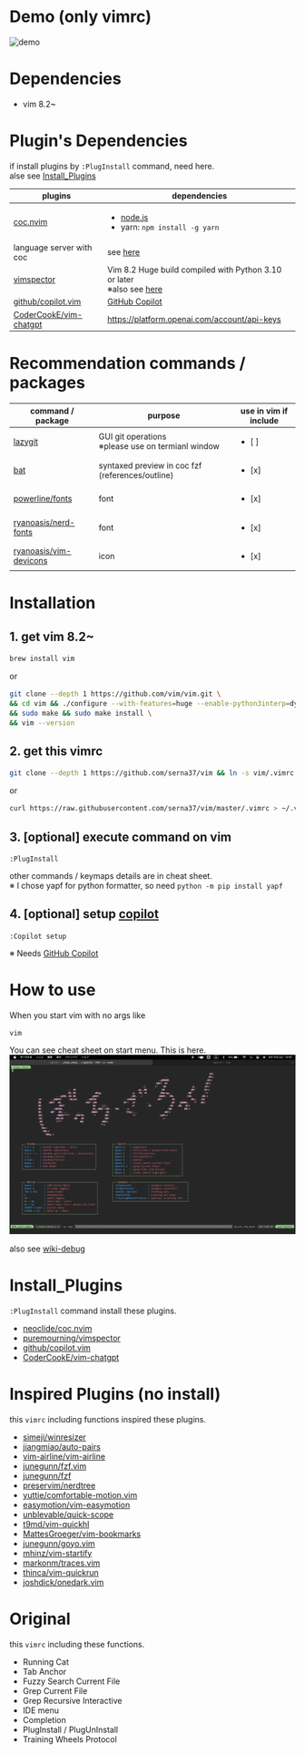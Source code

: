 # Demo (only vimrc)
![demo](sample/demo.gif)

# Dependencies
- vim 8.2~

# Plugin's Dependencies
if install plugins by `:PlugInstall` command, need here.<br>
alse see [Install_Plugins](#install_plugins)

|plugins|dependencies|
|--|--|
|[coc.nvim](https://github.com/neoclide/coc.nvim)|<ul><li>[node.js](https://github.com/nodejs/node)<li>yarn: `npm install -g yarn`|
|language server with coc|see [here](https://github.com/neoclide/coc.nvim/wiki/Language-servers)|
|[vimspector](https://github.com/puremourning/vimspector)|Vim 8.2 Huge build compiled with Python 3.10 or later<br>※also see [here](https://github.com/puremourning/vimspector#dependencies)|
|[github/copilot.vim](https://github.com/github/copilot.vim)|[GitHub Copilot](https://github.com/github-copilot/signup)|
|[CoderCookE/vim-chatgpt](https://github.com/CoderCookE/vim-chatgpt)|https://platform.openai.com/account/api-keys|

# Recommendation commands / packages
|command / package|purpose|use in vim if include|
|--|--|--|
|[lazygit](https://github.com/jesseduffield/lazygit)|GUI git operations<br>※please use on termianl window|<ul><li>[ ] </ul>|
|[bat](https://github.com/sharkdp/bat)|syntaxed preview in coc fzf (references/outline)|<ul><li>[x] </ul>|
|[powerline/fonts](https://github.com/powerline/fonts)|font|<ul><li>[x] </ul>|
|[ryanoasis/nerd-fonts](https://github.com/ryanoasis/nerd-fonts)|font|<ul><li>[x] </ul>|
|[ryanoasis/vim-devicons](https://github.com/ryanoasis/vim-devicons)|icon|<ul><li>[x] </ul>|

# Installation

## 1. get vim 8.2~
```sh
brew install vim
```
or
```sh
git clone --depth 1 https://github.com/vim/vim.git \
&& cd vim && ./configure --with-features=huge --enable-python3interp=dynamic \
&& sudo make && sudo make install \
&& vim --version
```

## 2. get this vimrc
```sh
git clone --depth 1 https://github.com/serna37/vim && ln -s vim/.vimrc ~/.vimrc
```
or
```sh
curl https://raw.githubusercontent.com/serna37/vim/master/.vimrc > ~/.vimrc
```

## 3. [optional] execute command on vim
```
:PlugInstall
```
other commands / keymaps details are in cheat sheet.<br>
※ I chose yapf for python formatter, so need `python -m pip install yapf`

## 4. [optional] setup [copilot](https://github.com/github/copilot.vim)
```
:Copilot setup
```
※ Needs [GitHub Copilot](https://github.com/github-copilot/signup)

# How to use
When you start vim with no args like
```
vim
```
You can see cheat sheet on start menu. This is here.
![cheat_sheet.png](sample/cheat_sheet.png)

also see [wiki-debug](https://github.com/serna37/vim/wiki/Debug)

# Install_Plugins
`:PlugInstall` command install these plugins.
- [neoclide/coc.nvim](https://github.com/neoclide/coc.nvim)
- [puremourning/vimspector](https://github.com/puremourning/vimspector)
- [github/copilot.vim](https://github.com/github/copilot.vim)
- [CoderCookE/vim-chatgpt](https://github.com/CoderCookE/vim-chatgpt)

# Inspired Plugins (no install)
this `vimrc` including functions inspired these plugins.
- [simeji/winresizer](https://github.com/simeji/winresizer)
- [jiangmiao/auto-pairs](https://github.com/jiangmiao/auto-pairs)
- [vim-airline/vim-airline](https://github.com/vim-airline/vim-airline)
- [junegunn/fzf.vim](https://github.com/junegunn/fzf.vim)
- [junegunn/fzf](https://github.com/junegunn/fzf)
- [preservim/nerdtree](https://github.com/preservim/nerdtree)
- [yuttie/comfortable-motion.vim](https://github.com/yuttie/comfortable-motion.vim)
- [easymotion/vim-easymotion](https://github.com/easymotion/vim-easymotion)
- [unblevable/quick-scope](https://github.com/unblevable/quick-scope)
- [t9md/vim-quickhl](https://github.com/t9md/vim-quickhl)
- [MattesGroeger/vim-bookmarks](https://github.com/MattesGroeger/vim-bookmarks)
- [junegunn/goyo.vim](https://github.com/junegunn/goyo.vim)
- [mhinz/vim-startify](https://github.com/mhinz/vim-startify)
- [markonm/traces.vim](https://github.com/markonm/traces.vim)
- [thinca/vim-quickrun](https://github.com/thinca/vim-quickrun)
- [joshdick/onedark.vim](https://github.com/joshdick/onedark.vim)

# Original
this `vimrc` including these functions.
- Running Cat
- Tab Anchor
- Fuzzy Search Current File
- Grep Current File
- Grep Recursive Interactive
- IDE menu
- Completion
- PlugInstall / PlugUnInstall
- Training Wheels Protocol
